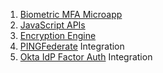 1. [Biometric MFA Microapp](https://github.com/openinfer/PrivateIdentity/wiki/Biometric-MFA-Microapp-Tutorial)
1. [JavaScript APIs](https://github.com/openinfer/PrivateIdentity/wiki/JavaScript-API)
1. [Encryption Engine](https://github.com/openinfer/PrivateIdentity/wiki/Encryption-Engine-setup)
1. [PINGFederate](https://github.com/openinfer/PrivateIdentity/wiki/PingFederate-Tutorial) Integration
1. [Okta IdP Factor Auth](https://github.com/openinfer/PrivateIdentity/wiki/Okta-IdP-Factor-Auth-Integration) Integration 



